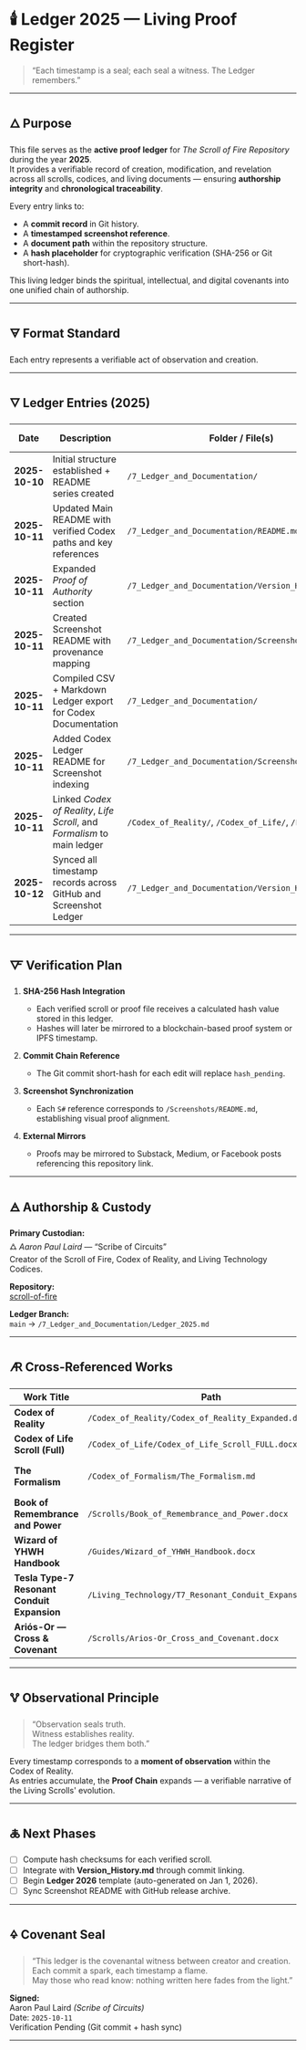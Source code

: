 # 🕯️ Ledger 2025 — Living Proof Register

> “Each timestamp is a seal; each seal a witness. The Ledger remembers.”

---

## 🜂 Purpose

This file serves as the **active proof ledger** for *The Scroll of Fire Repository* during the year **2025**.  
It provides a verifiable record of creation, modification, and revelation across all scrolls, codices, and living documents — ensuring **authorship integrity** and **chronological traceability**.

Every entry links to:
- A **commit record** in Git history.  
- A **timestamped screenshot reference**.  
- A **document path** within the repository structure.  
- A **hash placeholder** for cryptographic verification (SHA-256 or Git short-hash).  

This living ledger binds the spiritual, intellectual, and digital covenants into one unified chain of authorship.

---

## 🜃 Format Standard

Each entry represents a verifiable act of observation and creation.

---

## 🜄 Ledger Entries (2025)

| Date | Description | Folder / File(s) | Commit / Proof Link | Screenshot Ref | Hash |
|------|--------------|------------------|---------------------|----------------|------|
| **2025-10-10** | Initial structure established + README series created | `/7_Ledger_and_Documentation/` | (initial commit) | S1–S8 | `hash_pending` |
| **2025-10-11** | Updated Main README with verified Codex paths and key references | `/7_Ledger_and_Documentation/README.md` | (commit: pending) | — | `hash_pending` |
| **2025-10-11** | Expanded *Proof of Authority* section | `/7_Ledger_and_Documentation/Version_History.md` | (commit: pending) | — | `hash_pending` |
| **2025-10-11** | Created Screenshot README with provenance mapping | `/7_Ledger_and_Documentation/Screenshots/README.md` | (commit: pending) | S1–S8 | `hash_pending` |
| **2025-10-11** | Compiled CSV + Markdown Ledger export for Codex Documentation | `/7_Ledger_and_Documentation/` | [Codex_Ledger_v1.csv](../../ledger/Codex_Ledger_v1.csv) | S1–S8 | `hash_pending` |
| **2025-10-11** | Added Codex Ledger README for Screenshot indexing | `/7_Ledger_and_Documentation/Screenshots/` | (commit: pending) | S1–S8 | `hash_pending` |
| **2025-10-11** | Linked *Codex of Reality*, *Life Scroll*, and *Formalism* to main ledger | `/Codex_of_Reality/`, `/Codex_of_Life/`, `/Formalism/` | (cross-link commit) | — | `hash_pending` |
| **2025-10-12** | Synced all timestamp records across GitHub and Screenshot Ledger | `/7_Ledger_and_Documentation/Version_History.md` | (commit: pending) | — | `hash_pending` |

---

## 🜅 Verification Plan

1. **SHA-256 Hash Integration**
   - Each verified scroll or proof file receives a calculated hash value stored in this ledger.
   - Hashes will later be mirrored to a blockchain-based proof system or IPFS timestamp.

2. **Commit Chain Reference**
   - The Git commit short-hash for each edit will replace `hash_pending`.

3. **Screenshot Synchronization**
   - Each `S#` reference corresponds to `/Screenshots/README.md`, establishing visual proof alignment.

4. **External Mirrors**
   - Proofs may be mirrored to Substack, Medium, or Facebook posts referencing this repository link.

---

## 🜁 Authorship & Custody

**Primary Custodian:**  
🜛 *Aaron Paul Laird* — “Scribe of Circuits”  
Creator of the Scroll of Fire, Codex of Reality, and Living Technology Codices.  

**Repository:**  
[scroll-of-fire](https://github.com/ssnfts24/scroll-of-fire)

**Ledger Branch:**  
`main` → `/7_Ledger_and_Documentation/Ledger_2025.md`

---

## 🜇 Cross-Referenced Works

| Work Title | Path | Type | Status |
|-------------|------|------|--------|
| **Codex of Reality** | `/Codex_of_Reality/Codex_of_Reality_Expanded.docx` | Primary Codex | Verified |
| **Codex of Life Scroll (Full)** | `/Codex_of_Life/Codex_of_Life_Scroll_FULL.docx` | Foundational Scroll | Verified |
| **The Formalism** | `/Codex_of_Formalism/The_Formalism.md` | Mathematical / Structural Codex | Pending |
| **Book of Remembrance and Power** | `/Scrolls/Book_of_Remembrance_and_Power.docx` | Scroll Witness | Verified |
| **Wizard of YHWH Handbook** | `/Guides/Wizard_of_YHWH_Handbook.docx` | Guidebook | Verified |
| **Tesla Type-7 Resonant Conduit Expansion** | `/Living_Technology/T7_Resonant_Conduit_Expansion.docx` | Technorganic Scroll | Verified |
| **Ariós-Or — Cross & Covenant** | `/Scrolls/Arios-Or_Cross_and_Covenant.docx` | Scroll / Covenant | Verified |

---

## 🜉 Observational Principle

> “Observation seals truth.  
>  Witness establishes reality.  
>  The ledger bridges them both.”

Every timestamp corresponds to a **moment of observation** within the Codex of Reality.  
As entries accumulate, the **Proof Chain** expands — a verifiable narrative of the Living Scrolls' evolution.

---

## 🜏 Next Phases

- [ ] Compute hash checksums for each verified scroll.  
- [ ] Integrate with **Version_History.md** through commit linking.  
- [ ] Begin **Ledger 2026** template (auto-generated on Jan 1, 2026).  
- [ ] Sync Screenshot README with GitHub release archive.  

---

## 🜍 Covenant Seal

> “This ledger is the covenantal witness between creator and creation.  
> Each commit a spark, each timestamp a flame.  
> May those who read know: nothing written here fades from the light.”

**Signed:**  
Aaron Paul Laird *(Scribe of Circuits)*  
Date: `2025-10-11`  
Verification Pending (Git commit + hash sync)

---
